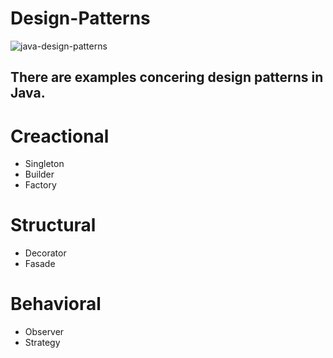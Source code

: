 # Design-Patterns

![java-design-patterns](https://user-images.githubusercontent.com/57706581/93534314-24949b80-f945-11ea-9966-408d9bb3a47b.png)

## There are examples concering design patterns in Java. 

# Creactional 
- Singleton 
- Builder
- Factory 

# Structural
- Decorator 
- Fasade 

# Behavioral
- Observer
- Strategy 
